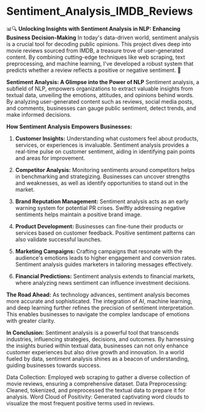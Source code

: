 # Sentiment_Analysis_IMDB_Reviews

📊🔍 **Unlocking Insights with Sentiment Analysis in NLP: Enhancing Business Decision-Making**
In today's data-driven world, sentiment analysis is a crucial tool for decoding public opinions. This project dives deep into movie reviews sourced from IMDB, a treasure trove of user-generated content. By combining cutting-edge techniques like web scraping, text preprocessing, and machine learning, I've developed a robust system that predicts whether a review reflects a positive or negative sentiment. 🚀

**Sentiment Analysis: A Glimpse into the Power of NLP**
Sentiment analysis, a subfield of NLP, empowers organizations to extract valuable insights from textual data, unveiling the emotions, attitudes, and opinions behind words. By analyzing user-generated content such as reviews, social media posts, and comments, businesses can gauge public sentiment, detect trends, and make informed decisions.

**How Sentiment Analysis Empowers Businesses:**
1. **Customer Insights:** Understanding what customers feel about products, services, or experiences is invaluable. Sentiment analysis provides a real-time pulse on customer sentiment, aiding in identifying pain points and areas for improvement.

2. **Competitor Analysis:** Monitoring sentiments around competitors helps in benchmarking and strategizing. Businesses can uncover strengths and weaknesses, as well as identify opportunities to stand out in the market.

3. **Brand Reputation Management:** Sentiment analysis acts as an early warning system for potential PR crises. Swiftly addressing negative sentiments helps maintain a positive brand image.

4. **Product Development:** Businesses can fine-tune their products or services based on customer feedback. Positive sentiment patterns can also validate successful launches.

5. **Marketing Campaigns:** Crafting campaigns that resonate with the audience's emotions leads to higher engagement and conversion rates. Sentiment analysis guides marketers in tailoring messages effectively.

6. **Financial Predictions:** Sentiment analysis extends to financial markets, where analyzing news sentiment can influence investment decisions.

**The Road Ahead:**
As technology advances, sentiment analysis becomes more accurate and sophisticated. The integration of AI, machine learning, and deep learning further refines the precision of sentiment interpretation. This enables businesses to navigate the complex landscape of emotions with greater clarity.

**In Conclusion:**
Sentiment analysis is a powerful tool that transcends industries, influencing strategies, decisions, and outcomes. By harnessing the insights buried within textual data, businesses can not only enhance customer experiences but also drive growth and innovation. In a world fueled by data, sentiment analysis shines as a beacon of understanding, guiding businesses towards success.

Data Collection: Employed web scraping to gather a diverse collection of movie reviews, ensuring a comprehensive dataset.
Data Preprocessing: Cleaned, tokenized, and preprocessed the textual data to prepare it for analysis.
Word Cloud of Positivity: Generated captivating word clouds to visualize the most frequent positive terms used in reviews.
